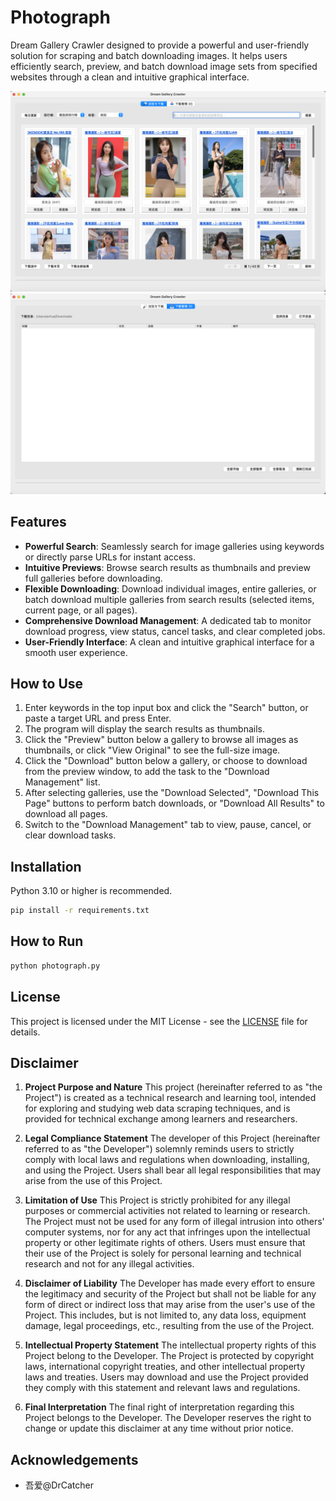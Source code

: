 # Photograph
Dream Gallery Crawler designed to provide a powerful and user-friendly solution for scraping and batch downloading images. It helps users efficiently search, preview, and batch download image sets from specified websites through a clean and intuitive graphical interface.

![search.png](images/search.png)
![download.png](images/download.png)

## Features
- **Powerful Search**: Seamlessly search for image galleries using keywords or directly parse URLs for instant access.
- **Intuitive Previews**: Browse search results as thumbnails and preview full galleries before downloading.
- **Flexible Downloading**: Download individual images, entire galleries, or batch download multiple galleries from search results (selected items, current page, or all pages).
- **Comprehensive Download Management**: A dedicated tab to monitor download progress, view status, cancel tasks, and clear completed jobs.
- **User-Friendly Interface**: A clean and intuitive graphical interface for a smooth user experience.

## How to Use
1.  Enter keywords in the top input box and click the "Search" button, or paste a target URL and press Enter.
2.  The program will display the search results as thumbnails.
3.  Click the "Preview" button below a gallery to browse all images as thumbnails, or click "View Original" to see the full-size image.
4.  Click the "Download" button below a gallery, or choose to download from the preview window, to add the task to the "Download Management" list.
5.  After selecting galleries, use the "Download Selected", "Download This Page" buttons to perform batch downloads, or "Download All Results" to download all pages.
6.  Switch to the "Download Management" tab to view, pause, cancel, or clear download tasks.

## Installation
Python 3.10 or higher is recommended.

```bash
pip install -r requirements.txt
```

## How to Run

```bash
python photograph.py
```

## License
This project is licensed under the MIT License - see the [LICENSE](LICENSE) file for details.

## Disclaimer
1.  **Project Purpose and Nature**
    This project (hereinafter referred to as "the Project") is created as a technical research and learning tool, intended for exploring and studying web data scraping techniques, and is provided for technical exchange among learners and researchers.

2.  **Legal Compliance Statement**
    The developer of this Project (hereinafter referred to as "the Developer") solemnly reminds users to strictly comply with local laws and regulations when downloading, installing, and using the Project. Users shall bear all legal responsibilities that may arise from the use of this Project.

3.  **Limitation of Use**
    This Project is strictly prohibited for any illegal purposes or commercial activities not related to learning or research. The Project must not be used for any form of illegal intrusion into others' computer systems, nor for any act that infringes upon the intellectual property or other legitimate rights of others. Users must ensure that their use of the Project is solely for personal learning and technical research and not for any illegal activities.

4.  **Disclaimer of Liability**
    The Developer has made every effort to ensure the legitimacy and security of the Project but shall not be liable for any form of direct or indirect loss that may arise from the user's use of the Project. This includes, but is not limited to, any data loss, equipment damage, legal proceedings, etc., resulting from the use of the Project.

5.  **Intellectual Property Statement**
    The intellectual property rights of this Project belong to the Developer. The Project is protected by copyright laws, international copyright treaties, and other intellectual property laws and treaties. Users may download and use the Project provided they comply with this statement and relevant laws and regulations.

6.  **Final Interpretation**
    The final right of interpretation regarding this Project belongs to the Developer. The Developer reserves the right to change or update this disclaimer at any time without prior notice.

## Acknowledgements
- 吾爱@DrCatcher
